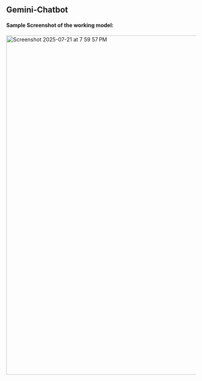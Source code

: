## Gemini-Chatbot

#### Sample Screenshot of the working model:

<img width="1511" height="903" alt="Screenshot 2025-07-21 at 7 59 57 PM" src="https://github.com/user-attachments/assets/98a3fea8-25fd-4dba-bfc3-9eb5bf33d0ad" />
